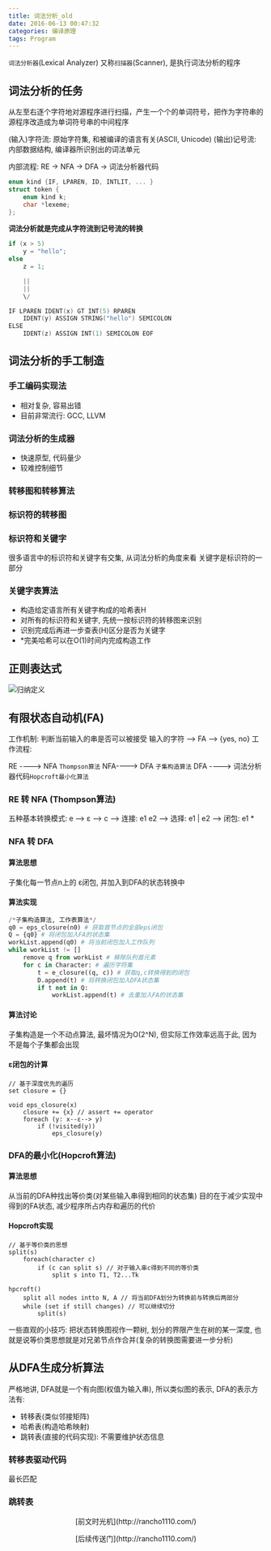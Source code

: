 ```yaml
---
title: 词法分析_old
date: 2016-06-13 00:47:32
categories: 编译原理
tags: Program
---
```


`词法分析器`(Lexical Analyzer) 又称`扫描器`(Scanner), 是执行词法分析的程序

## 词法分析的任务
从左至右逐个字符地对源程序进行扫描，产生一个个的单词符号，把作为字符串的源程序改造成为单词符号串的中间程序


(输入)字符流: 原始字符集, 和被编译的语言有关(ASCII, Unicode)
(输出)记号流: 内部数据结构, 编译器所识别出的词法单元

内部流程:
RE -> NFA -> DFA -> 词法分析器代码

```c
enum kind {IF, LPAREN, ID, INTLIT, ... }
struct token {
    enum kind k;
    char *lexeme;
};
```
**词法分析就是完成从字符流到记号流的转换**

```c
if (x > 5)
    y = "hello";
else
    z = 1;

    ||
    ||
    \/

IF LPAREN IDENT(x) GT INT(5) RPAREN
    IDENT(y) ASSIGN STRING("hello") SEMICOLON
ELSE
    IDENT(z) ASSIGN INT(1) SEMICOLON EOF
```

<!--more-->

## 词法分析的手工制造

### 手工编码实现法
- 相对复杂, 容易出错
- 目前非常流行: GCC, LLVM

### 词法分析的生成器
- 快速原型, 代码量少
- 较难控制细节

### 转移图和转移算法

### 标识符的转移图

### 标识符和关键字
很多语言中的标识符和关键字有交集, 从词法分析的角度来看 关键字是标识符的一部分

### 关键字表算法
- 构造给定语言所有关键字构成的哈希表H
- 对所有的标识符和关键字, 先统一按标识符的转移图来识别
- 识别完成后再进一步查表(H)区分是否为关键字
- *完美哈希可以在O(1)时间内完成构造工作

## 正则表达式
![归纳定义](//正则表达式归纳定义.png)

## 有限状态自动机(FA)
工作机制: 判断当前输入的串是否可以被接受
输入的字符 --> FA --> {yes, no}
工作流程:

RE ----> NFA `Thompson算法`
NFA----> DFA `子集构造算法`
DFA ----> 词法分析器代码`Hopcroft最小化算法`

### RE 转 NFA (Thompson算法)
五种基本转换模式:
e --> ε
  --> c
  --> 连接: e1 e2
  --> 选择: e1 | e2
  --> 闭包: e1 *

### NFA 转 DFA
#### 算法思想
子集化每一节点n上的 ε闭包, 并加入到DFA的状态转换中
#### 算法实现

```python
/*子集构造算法, 工作表算法*/
q0 = eps_closure(n0) # 获取首节点的全部eps闭包
Q = {q0} # 将闭包加入FA的状态集
workList.append(q0) # 将当前闭包加入工作队列
while workList != []
    remove q from workList # 移除队列首元素
    for c in Character: # 遍历字符集
        t = e_closure((q, c)) # 获取q,c转换得到的闭包
        D.append(t) # 将转换闭包加入DFA状态集
        if t not in Q:
            workList.append(t) # 去重加入FA的状态集
```
#### 算法讨论
子集构造是一个不动点算法, 最坏情况为O(2^N), 但实际工作效率远高于此, 因为不是每个子集都会出现

#### ε闭包的计算
```
// 基于深度优先的遍历
set closure = {}

void eps_closure(x)
    closure += {x} // assert += operator
    foreach (y: x--ε--> y)
        if (!visited(y))
            eps_closure(y)
```

### DFA的最小化(Hopcroft算法)
#### 算法思想
从当前的DFA种找出等价类(对某些输入串得到相同的状态集)
目的在于减少实现中得到的FA状态, 减少程序所占内存和遍历的代价

#### Hopcroft实现

```
// 基于等价类的思想
split(s)
    foreach(character c)
        if (c can split s) // 对于输入串c得到不同的等价类
            split s into T1, T2...Tk

hpcroft()
    split all nodes intto N, A // 将当前DFA划分为转换前与转换后两部分
    while (set if still changes) // 可以继续切分
        split(s)
```
一些直观的小技巧:
把状态转换图视作一颗树, 划分的界限产生在树的某一深度, 也就是说等价类思想就是对兄弟节点作合并(复杂的转换图需要进一步分析)

## 从DFA生成分析算法
严格地讲, DFA就是一个有向图(权值为输入串), 所以类似图的表示, DFA的表示方法有:
- 转移表(类似邻接矩阵)
- 哈希表(构造哈希映射)
- 跳转表(直接的代码实现): 不需要维护状态信息

### 转移表驱动代码
 最长匹配

### 跳转表


<p align="center">
[前文时光机](http://rancho1110.com/)
</p>

<p align="center">
[后续传送门](http://rancho1110.com/)
</p>
